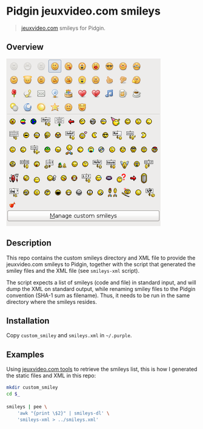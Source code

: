 Pidgin jeuxvideo.com smileys
============================

> [jeuxvideo.com](http://www.jeuxvideo.com/) smileys for Pidgin.

Overview
--------

![Pidgin jeuxvideo.com Smileys](smileys.png)

Description
-----------

This repo contains the custom smileys directory and XML file to provide
the jeuxvideo.com smileys to Pidgin, together with the script that generated
the smiley files and the XML file (see `smileys-xml` script).

The script expects a list of smileys (code and file) in standard input,
and will dump the XML on standard output, while renaming smiley files
to the Pidgin convention (SHA-1 sum as filename). Thus, it needs to be
run in the same directory where the smileys resides.

Installation
------------

Copy `custom_smiley` and `smileys.xml` in `~/.purple`.

Examples
--------

Using [jeuxvideo.com tools](https://github.com/valeriangalliat/jvc-tools) to
retrieve the smileys list, this is how I generated the static files and XML
in this repo:

```sh
mkdir custom_smiley
cd $_

smileys | pee \
    'awk "{print \$2}" | smileys-dl' \
    'smileys-xml > ../smileys.xml'
```
